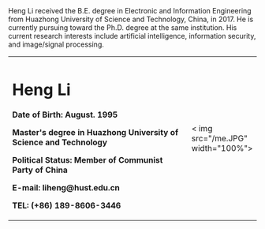 <table border="0">
  <tr>
    <td width="75%">
      <h1>Heng Li</h1>
      <p><b>Date of Birth: August. 1995</b></p >
      <p><b>Master's degree in Huazhong University of Science and Technology</b></p >
      <p><b>Political Status: Member of Communist Party of China</b></p >
      <p><b>E-mail: liheng@hust.edu.cn</b></p >
      <p><b>TEL: (+86) 189-8606-3446</b></p >
    </td>
    <td width="25%">
      < img src="/me.JPG" width="100%">
    </td>
  </tr>
  Heng Li received the B.E. degree in Electronic and Information Engineering from Huazhong
University of Science and Technology, China, in 2017. He is currently pursuing toward the
Ph.D. degree at the same institution. His current research interests include artificial intelligence,
information security, and image/signal processing.
</table>
